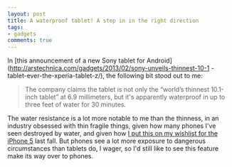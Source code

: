 ```yaml
---
layout: post
title: A waterproof tablet! A step in in the right direction
tags:
- gadgets
comments: true
---
```

In [this announcement of a new Sony tablet for
Android](http://arstechnica.com/gadgets/2013/02/sony-unveils-thinnest-10-1
-tablet-ever-the-xperia-tablet-z/), the following bit stood out to me:

> The company claims the tablet is not only the “world’s thinnest 10.1-inch
tablet” at 6.9 millimeters, but it's apparently waterproof in up to three feet
of water for 30 minutes.

The water resistance is a lot more notable to me than the thinness, in an
industry obsessed with thin fragile things, given how many phones I've seen
destroyed by water, and given how [I put this on my wishlist for the iPhone
5](http://blog.metamatt.com/blog/2012/08/20/iphone-hardware-wishlist/) last
fall. But phones see a lot more exposure to dangerous circumstances than
tablets do, I wager, so I'd still like to see this feature make its way over
to phones.

